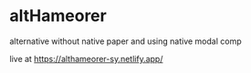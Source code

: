 # altHameorer
alternative without native paper and using native modal comp

live at https://althameorer-sy.netlify.app/
